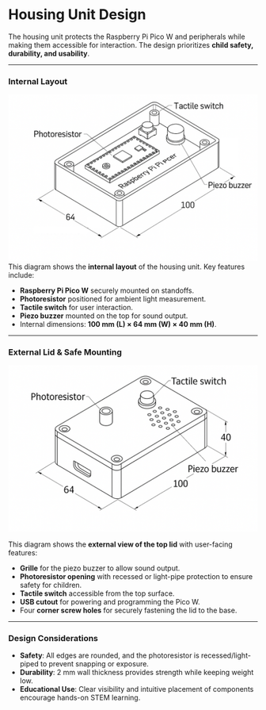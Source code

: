 # Housing Unit Design

The housing unit protects the Raspberry Pi Pico W and peripherals while making them accessible for interaction. The design prioritizes **child safety, durability, and usability**.

---

### Internal Layout  
![Housing Internal](./doc/Housing1.png)
This diagram shows the **internal layout** of the housing unit. Key features include:  
- **Raspberry Pi Pico W** securely mounted on standoffs.  
- **Photoresistor** positioned for ambient light measurement.  
- **Tactile switch** for user interaction.  
- **Piezo buzzer** mounted on the top for sound output.  
- Internal dimensions: **100 mm (L) × 64 mm (W) × 40 mm (H)**.

---

### External Lid & Safe Mounting  
![Housing Lid](./doc/Housing3.png)  

This diagram shows the **external view of the top lid** with user-facing features:  
- **Grille** for the piezo buzzer to allow sound output.  
- **Photoresistor opening** with recessed or light-pipe protection to ensure safety for children.  
- **Tactile switch** accessible from the top surface.  
- **USB cutout** for powering and programming the Pico W.  
- Four **corner screw holes** for securely fastening the lid to the base.

---

### Design Considerations
- **Safety**: All edges are rounded, and the photoresistor is recessed/light-piped to prevent snapping or exposure.  
- **Durability**: 2 mm wall thickness provides strength while keeping weight low.  
- **Educational Use**: Clear visibility and intuitive placement of components encourage hands-on STEM learning.  
